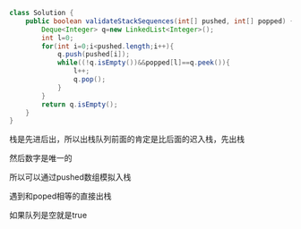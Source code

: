 ```java
class Solution {
    public boolean validateStackSequences(int[] pushed, int[] popped) {
        Deque<Integer> q=new LinkedList<Integer>();
        int l=0;
        for(int i=0;i<pushed.length;i++){
            q.push(pushed[i]);
            while((!q.isEmpty())&&popped[l]==q.peek()){
                l++;
                q.pop();
            }
        }
        return q.isEmpty();
    }
}
```

栈是先进后出，所以出栈队列前面的肯定是比后面的迟入栈，先出栈

然后数字是唯一的

所以可以通过pushed数组模拟入栈

遇到和poped相等的直接出栈

如果队列是空就是true